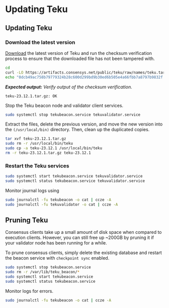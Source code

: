 # Updating Teku

## Updating Teku

### Download the latest version

[Download](https://github.com/ConsenSys/teku/releases) the latest version of Teku and run the checksum verification process to ensure that the downloaded file has not been tampered with.

```bash
cd
curl -LO https://artifacts.consensys.net/public/teku/raw/names/teku.tar.gz/versions/23.12.1/teku-23.12.1.tar.gz
echo "0dcb49ac758b79779324b28c600d299bd9b30ed6b505e4a66fbb7a8797b9832f teku-23.12.1.tar.gz" | sha256sum --check
```

_**Expected output:** Verify output of the checksum verification._

```
teku-23.12.1.tar.gz: OK
```

Stop the Teku beacon node and validator client services.

```bash
sudo systemctl stop tekubeacon.service tekuvalidator.service
```

Extract the files, delete the previous version, and move the new version into the `(/usr/local/bin)` directory. Then, clean up the duplicated copies.

```bash
tar xvf teku-23.12.1.tar.gz
sudo rm -r /usr/local/bin/teku
sudo cp -a teku-23.12.1 /usr/local/bin/teku
rm -r teku-23.12.1.tar.gz teku-23.12.1
```

### Restart the Teku services

```bash
sudo systemctl start tekubeacon.service tekuvalidator.service
sudo systemctl status tekubeacon.service tekuvalidator.service
```

Monitor journal logs using

```bash
sudo journalctl -fu tekubeacon -o cat | ccze -A
sudo journalctl -fu tekuvalidator -o cat | ccze -A
```

## Pruning Teku

Consensus clients take up a small amount of disk space when compared to execution clients. However, you can still free up \~200GB by pruning it if your validator node has been running for a while.

To prune consensus clients, simply delete the existing database and restart the beacon service with `checkpoint sync` enabled.&#x20;

```sh
sudo systemctl stop tekubeacon.service
sudo rm -r /var/lib/teku_beacon/*
sudo systemctl start tekubeacon.service
sudo systemctl status tekubeacon.service
```

Monitor logs for errors.

```sh
sudo journalctl -fu tekubeacon -o cat | ccze -A
```
